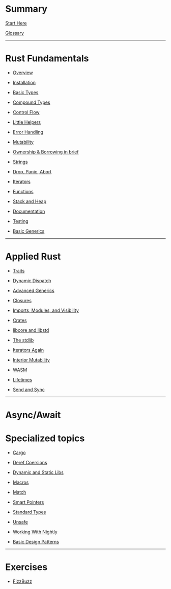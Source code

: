 # Summary

[Start Here](./start_here.md)

[Glossary](./presentations/glossary.md)

---

# Rust Fundamentals

-   [Overview](./presentations/overview.md)

-   [Installation](./presentations/installation.md)

-   [Basic Types](./presentations/basic-types.md)

-   [Compound Types](./presentations/compound-types.md)

-   [Control Flow](./presentations/control-flow.md)

-   [Little Helpers](./presentations/little-helpers.md)

-   [Error Handling](./presentations/error-handling.md)

-   [Mutability](./presentations/mutability.md)

-   [Ownership & Borrowing in brief](./presentations/ownership-borrowing-in-brief.md)

-   [Strings](./presentations/strings.md)

-   [Drop, Panic, Abort](./presentations/drop-panic-abort.md)

-   [Iterators](./presentations/iterators.md)

-   [Functions](./presentations/functions.md)

-   [Stack and Heap](./presentations/stack-and-heap.md)

-   [Documentation](./presentations/documentation.md)

-   [Testing](./presentations/testing.md)

-   [Basic Generics](./presentations/basic-generics.md)

---

# Applied Rust

-   [Traits](./presentations/traits.md)

-   [Dynamic Dispatch](./presentations/dynamic-dispatch.md)

-   [Advanced Generics](./presentations/advanced-generics-bounds.md)

-   [Closures](./presentations/closures.md)

-   [Imports, Modules, and Visibility](./presentations/imports-modules-and-visibility.md)

-   [Crates](./presentations/crates.md)

-   [libcore and libstd](./presentations/libcore-and-libstd.md)

-   [The stdlib](./presentations/std-lib-tour.md)

-   [Iterators Again](./presentations/iterators-again.md)

-   [Interior Mutability](./presentations/inner-mutability.md) <!-- TODO -->

-   [WASM](./presentations/wasm.md)

-   [Lifetimes](./presentations/lifetimes.md)

-   [Send and Sync](./presentations/send-and-sync.md)

---

# Async/Await

<!--
-   [Intro to Async/Await](./presentations/async-await-intro.md)

-   [Async building blocks](./presentations/async-building-blocks.md)

-   [Intro to Tokio](./presentations/async-tokio-intro.md)

-   [Async Implementation Details](./presentations/async-implementation.md)

-   [Async component interaction](./presentations/async-component-interaction.md)

-   [Async: Avoiding disaster and unbounded growth](./presentations/async-growth-handling.md)

-   [Async/Await: Laziness in detail (Rust vs other languages)](./presentations/async-await-laziness-in-detail.md)
-->

# Specialized topics

-   [Cargo](./presentations/cargo.md)

<!-- TODO: Move to Async Module-   [Async Await](./presentations/async-await.md) -->

-   [Deref Coersions](./presentations/deref-coersions.md)

-   [Dynamic and Static Libs](./presentations/dynamic-and-static-libs.md)

<!-- TODO: Move to FFI Module -   [FFI](./presentations/ffi.md) -->

<!-- TODO: Move to Async Module -   [Futures](./presentations/futures.md) -->

-   [Macros](./presentations/macros.md)

-   [Match](./presentations/match.md)
<!-- TODO
-   [Proptest](./presentations/proptest.md)

-   [Redis Exercise - Helper Slides](./presentations/redis.md)

-   [Redis Protobuf Exercise - Helper Slides](./presentations/redis-protobuf.md)

-   [Serde](./presentations/serde.md)
-->

-   [Smart Pointers](./presentations/smart-pointers.md)

-   [Standard Types](./presentations/standard-types.md)

-   [Unsafe](./presentations/unsafe.md)

-   [Working With Nightly](./presentations/working-with-nightly.md)

<!-- TODO -   [Debugging Rust](./presentations/debugging-rust.md) -->

-   [Basic Design Patterns](./presentations/design-patterns.md)

---

# Exercises

-   [FizzBuzz](./assignments/fizzbuzz.md)
<!-- TODO
-   [Shapes](./assignments/shapes.md)

-   [Files, match, and Result](./assignments/files-match-result-assignment.md)

-   [FizzBuzz command line](./assignments/fizzbuzz-command-line.md)

-   [Rust Latin](./assignments/rustlatin.md)

-   [Durable file](./assignments/durable-file.md)

-   [Narcissistic number check](./assignments/narcissistic-number-check.md)

-   [Lifetimes with Serde](./assignments/serde-lifetimes.md)

-   [Redisish protocol parser](./assignments/redisish.md)

-   [TCP server](./assignments/tcp-echo-server.md)

-   [TCP client](./assignments/tcp-client.md)

-   [Green and Yellow game](./assignments/green_yellow.md)

-   [Connected mailbox](./assignments/connected-mailbox.md)

-   [Multithreaded mailbox](./assignments/multithreaded-mailbox.md)

-   [Calculator](./assignments/calc.md)

-   [Binding to LevelDB](./assignments/binding-to-leveldb.md)

-   [Binding to LevelDB - book version](TODO)

-   [Redis client](./assignments/redis.md)

-   [Redis client with protocol buffers](./assignments/redis-protobuf.md)

-   [Simple async chat](./assignments/simple-chat.md)

-   [Async Mailbox](./assignments/async-mailbox.md)

-   [Async Channels](./assignments/async-channels.md)

-   [Actix Chat using Websockets](./assignments/actix.md)

-   [Fill In The Blanks: Enums and Match](./assignments/fill_in_the_blanks_enums_match.md)

-   [Fill In The Blanks: Closures](./assignments/fill_in_the_blanks_closures.md)

- [FFI  libc get_time()]() <!-- (https://play.rust-lang.org/?version=stable&mode=debug&edition=2021&gist=762c5965f08b2d0a3c7375a372da6928) -->

<!--
## SemVer

-   [SemVer from file](./assignments/semver_from_file.md)

-->
